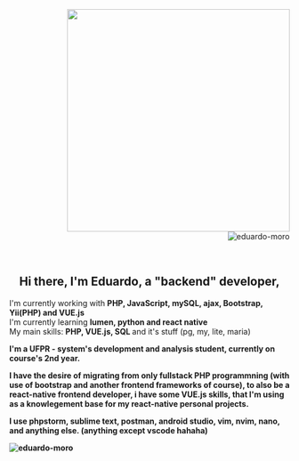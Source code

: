 <img style="min-width:  400px !important;" src="https://www.capthronetechnologies.com/assets/images/web-application-development.png" min-width="400px" max-width="400px" width="400px" align="right">
<p align="right"> <img src="https://komarev.com/ghpvc/?username=eduardo-moro&label=Profile%20views&color=00ffff&style=flat" alt="eduardo-moro" /> </p>

<br>
<h2 align="center"> Hi there, I'm Eduardo, a <strong>"backend" developer</strong>,</h2>


<div align="left" class="column-text">
	
<p style="min-width: 800px !important;"> 

I'm currently working with <strong> PHP, JavaScript, mySQL, ajax, Bootstrap, Yii(PHP) and VUE.js </strong><br> I'm currently learning <strong> lumen, python and react native </strong> <br>My main skills: <strong> PHP, VUE.js, SQL </strong> and it's stuff (pg, my, lite, maria) <strong>
	
I'm a <strong>UFPR - system's development and analysis</strong> student, currently on course's 2nd year.

I have the desire of migrating from only fullstack PHP programmning (with use of bootstrap and another frontend frameworks of course), to also be a react-native frontend developer, i have some VUE.js skills, that I'm using as a knowlegement base for my react-native personal projects.

I use phpstorm, sublime text, postman, android studio, vim, nvim, nano, and anything else. (anything except vscode hahaha)
</p>

<p><img align="center" src="https://github-readme-stats.vercel.app/api/top-langs?username=eduardo-moro&show_icons=true&theme=dark&hide_border=true&locale=en&layout=compact" alt="eduardo-moro" /></p>
